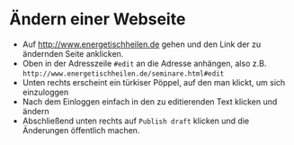 # Ändern einer Webseite

* Auf http://www.energetischheilen.de gehen und den Link der zu ändernden Seite anklicken.
* Oben in der Adresszeile `#edit` an die Adresse anhängen, also z.B. `http://www.energetischheilen.de/seminare.html#edit`
* Unten rechts erscheint ein türkiser Pöppel, auf den man klickt, um sich einzuloggen
* Nach dem Einloggen einfach in den zu editierenden Text klicken und ändern
* Abschließend unten rechts auf `Publish draft` klicken und die Änderungen öffentlich machen.